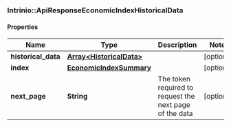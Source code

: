 ### Intrinio::ApiResponseEconomicIndexHistoricalData

#### Properties
Name | Type | Description | Notes
------------ | ------------- | ------------- | -------------
**historical_data** | [**Array&lt;HistoricalData&gt;**](HistoricalData.md) |  | [optional] 
**index** | [**EconomicIndexSummary**](EconomicIndexSummary.md) |  | [optional] 
**next_page** | **String** | The token required to request the next page of the data | [optional] 


